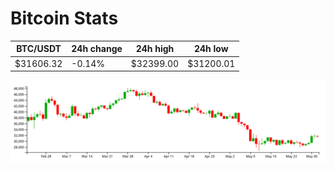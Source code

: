 # Bitcoin Stats

BTC/USDT|24h change|24h high|24h low|
|---|---|---|---|
|$31606.32|-0.14%|$32399.00|$31200.01|

<img src="./chart.svg">
